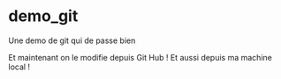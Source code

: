 # demo_git
Une demo de git qui de passe bien


Et maintenant on le modifie depuis Git Hub !
Et aussi depuis ma machine local !

